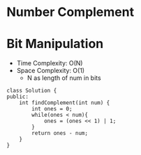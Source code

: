 # Number Complement
# Bit Manipulation
* Time Complexity: O(N)
* Space Complexity: O(1)
	* N as length of num in bits
```
class Solution {
public:
    int findComplement(int num) {
        int ones = 0;
        while(ones < num){
            ones = (ones << 1) | 1;
        }
        return ones - num;
    }
}
```